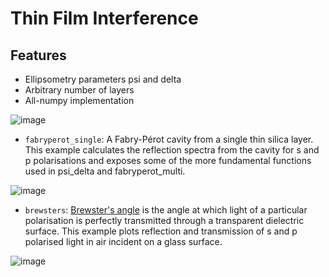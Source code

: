 # Thin Film Interference

## Features

* Ellipsometry parameters psi and delta
* Arbitrary number of layers
* All-numpy implementation

![image](./example_figures/psi_delta.png)


* `fabryperot_single`: A Fabry-Pérot cavity from a single thin silica layer. This example calculates the reflection spectra from the cavity for s and p polarisations and exposes some of the more fundamental functions used in psi_delta and fabryperot_multi.

![image](./example_figures/fabryperot_single.png)


* `brewsters`: [Brewster's angle](https://en.wikipedia.org/wiki/Brewster's_angle) is the angle at which light of a particular polarisation is perfectly transmitted through a transparent dielectric surface. This example plots reflection and transmission of s and p polarised light in air incident on a glass surface.

![image](./example_figures/brewsters.png)